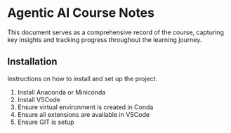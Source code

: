 # Agentic AI Course Notes

This document serves as a comprehensive record of the course, capturing key insights and tracking progress throughout the learning journey.

## Installation

Instructions on how to install and set up the project.
1. Install Anaconda or Miniconda
2. Install VSCode
3. Ensure virtual environment is created in Conda
4. Ensure all extensions are available in VSCode
5. Ensure GIT is setup
